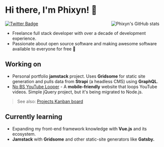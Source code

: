 # Hi there, I'm Phixyn! 👋

<img src="https://github-readme-stats.vercel.app/api?username=phixyn&show_icons=true&theme=dracula&count_private=true&hide=contribs&custom_title=Phixyn%27s%20GitHub%20Stats" alt="Phixyn's GitHub stats" align="right">

<!-- TODO: More badges! -->
[![Twitter Badge](https://img.shields.io/badge/twitter-%231DA1F2.svg?&style=for-the-badge&logo=twitter&logoColor=white)](https://twitter.com/Phixyn)

* Freelance full stack developer with over a decade of development experience.
* Passionate about open source software and making awesome software available to everyone for free 💜

## Working on

* Personal portfolio **jamstack** project. Uses **Gridsome** for static site generation and pulls data from **Strapi** (a headless CMS) using **GraphQL**.
* [No BS YouTube Looper](https://github.com/Phixyn/no-bs-looper) - A **mobile-friendly** website that loops YouTube videos. Simple jQuery project, but it's being migrated to Node.js.

> See also: [Projects Kanban board](https://github.com/users/Phixyn/projects/1)

## Currently learning

* Expanding my front-end framework knowledge with **Vue.js** and its ecosystem.
* **Jamstack** with **Gridsome** and other static-site generators like **Gatsby.**
